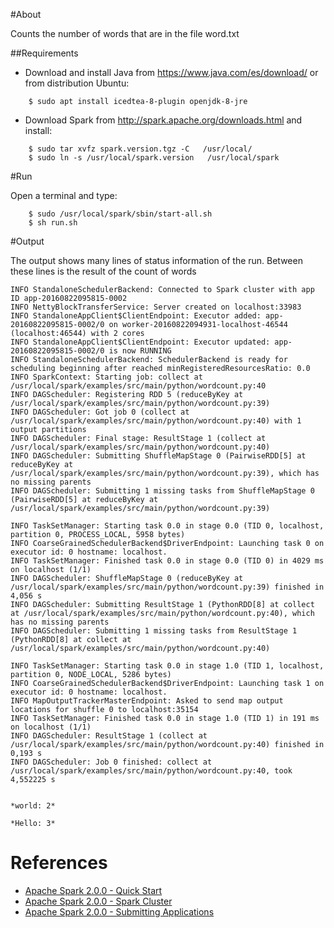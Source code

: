#About

Counts the number of words that are in the file word.txt

##Requirements
* Download and install Java from https://www.java.com/es/download/ or from distribution Ubuntu:
```
	$ sudo apt install icedtea-8-plugin openjdk-8-jre
```
* Download Spark from http://spark.apache.org/downloads.html and install:
```
	$ sudo tar xvfz spark.version.tgz -C   /usr/local/
	$ sudo ln -s /usr/local/spark.version   /usr/local/spark
```
#Run

Open a terminal and type:
```
	$ sudo /usr/local/spark/sbin/start-all.sh
	$ sh run.sh
```

#Output

The output shows many lines of status information of the run. Between these lines is the result of the count of words



	INFO StandaloneSchedulerBackend: Connected to Spark cluster with app ID app-20160822095815-0002
	INFO NettyBlockTransferService: Server created on localhost:33983
	INFO StandaloneAppClient$ClientEndpoint: Executor added: app-20160822095815-0002/0 on worker-20160822094931-localhost-46544 (localhost:46544) with 2 cores
	INFO StandaloneAppClient$ClientEndpoint: Executor updated: app-20160822095815-0002/0 is now RUNNING
	INFO StandaloneSchedulerBackend: SchedulerBackend is ready for scheduling beginning after reached minRegisteredResourcesRatio: 0.0
	INFO SparkContext: Starting job: collect at /usr/local/spark/examples/src/main/python/wordcount.py:40
	INFO DAGScheduler: Registering RDD 5 (reduceByKey at /usr/local/spark/examples/src/main/python/wordcount.py:39)
	INFO DAGScheduler: Got job 0 (collect at /usr/local/spark/examples/src/main/python/wordcount.py:40) with 1 output partitions
	INFO DAGScheduler: Final stage: ResultStage 1 (collect at /usr/local/spark/examples/src/main/python/wordcount.py:40)
	INFO DAGScheduler: Submitting ShuffleMapStage 0 (PairwiseRDD[5] at reduceByKey at /usr/local/spark/examples/src/main/python/wordcount.py:39), which has no missing parents
	INFO DAGScheduler: Submitting 1 missing tasks from ShuffleMapStage 0 (PairwiseRDD[5] at reduceByKey at /usr/local/spark/examples/src/main/python/wordcount.py:39)

	INFO TaskSetManager: Starting task 0.0 in stage 0.0 (TID 0, localhost, partition 0, PROCESS_LOCAL, 5958 bytes)
	INFO CoarseGrainedSchedulerBackend$DriverEndpoint: Launching task 0 on executor id: 0 hostname: localhost.
	INFO TaskSetManager: Finished task 0.0 in stage 0.0 (TID 0) in 4029 ms on localhost (1/1)
	INFO DAGScheduler: ShuffleMapStage 0 (reduceByKey at /usr/local/spark/examples/src/main/python/wordcount.py:39) finished in 4,056 s
	INFO DAGScheduler: Submitting ResultStage 1 (PythonRDD[8] at collect at /usr/local/spark/examples/src/main/python/wordcount.py:40), which has no missing parents
	INFO DAGScheduler: Submitting 1 missing tasks from ResultStage 1 (PythonRDD[8] at collect at /usr/local/spark/examples/src/main/python/wordcount.py:40)

	INFO TaskSetManager: Starting task 0.0 in stage 1.0 (TID 1, localhost, partition 0, NODE_LOCAL, 5286 bytes)
	INFO CoarseGrainedSchedulerBackend$DriverEndpoint: Launching task 1 on executor id: 0 hostname: localhost.
	INFO MapOutputTrackerMasterEndpoint: Asked to send map output locations for shuffle 0 to localhost:35154
	INFO TaskSetManager: Finished task 0.0 in stage 1.0 (TID 1) in 191 ms on localhost (1/1)
	INFO DAGScheduler: ResultStage 1 (collect at /usr/local/spark/examples/src/main/python/wordcount.py:40) finished in 0,193 s
	INFO DAGScheduler: Job 0 finished: collect at /usr/local/spark/examples/src/main/python/wordcount.py:40, took 4,552225 s


	*world: 2*

	*Hello: 3*

# References

 * [Apache Spark 2.0.0 - Quick Start](http://spark.apache.org/docs/latest/quick-start.html)
 * [Apache Spark 2.0.0 - Spark Cluster](http://spark.apache.org/docs/latest/cluster-overview.html)
 * [Apache Spark 2.0.0 - Submitting Applications](http://spark.apache.org/docs/latest/submitting-applications.html)

